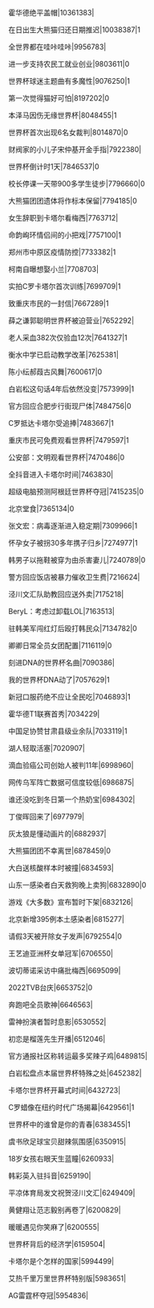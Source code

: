 霍华德绝平盖帽|10361383|

在日出生大熊猫归还日期推迟|10038387|1

全世界都在哇咔哇咔|9956783|

进一步支持农民工就业创业|9803611|0

世界杯球迷主题曲有多魔性|9076250|1

第一次觉得猫好可怕|8197202|0

本泽马因伤无缘世界杯|8048455|1

世界杯首次出现6名女裁判|8014870|0

财阀家的小儿子宋仲基开金手指|7922380|

世界杯倒计时1天|7846537|0

校长停课一天带900多学生徒步|7796660|0

大熊猫团团遗体将作标本保留|7794185|0

女生辞职到卡塔尔看梅西|7763712|

命韵峋环情侣间的小把戏|7757100|1

郑州市中原区疫情防控|7733382|1

柯南自曝想娶小兰|7708703|

实拍C罗卡塔尔首次训练|7699709|1

致重庆市民的一封信|7667289|1

薛之谦郭聪明世界杯被迫营业|7652292|

老人采血382次仅验血12次|7641327|1

衡水中学已启动教学改革|7625381|

陈小纭郝葭古风舞|7600617|0

白岩松这句话4年后依然没变|7573999|1

官方回应合肥步行街现尸体|7484756|0

C罗抵达卡塔尔受追捧|7483667|1

重庆市民可免费观看世界杯|7479597|1

公安部：文明观看世界杯|7470486|0

全抖音进入卡塔尔时间|7463830|

超级电脑预测阿根廷世界杯夺冠|7415235|0

北京堂食|7365134|0

张文宏：病毒逐渐进入稳定期|7309966|1

怀孕女子被拐30多年携子归乡|7274977|1

韩男子以拖鞋被穿为由杀害妻儿|7240789|0

警方回应饭店被暴力催收卫生费|7216624|

泾川文汇队助教回应送外卖|7175218|

BeryL：考虑过卸载LOL|7163513|

驻韩美军闯红灯后殴打韩民众|7134782|0

卿卿日常全员女团配置|7116119|0

刻进DNA的世界杯名曲|7090386|

我的世界杯DNA动了|7057629|1

新冠口服药绝不应让全民吃|7046893|1

霍华德T1联赛首秀|7034229|

中国足协赞甘肃县级业余队|7033119|1

湖人轻取活塞|7020907|

滴血验癌公司创始人被判11年|6998960|

网传乌军阵亡数据可信度较低|6986875|

谁还没吃到冬日第一个热奶宝|6984302|

丁俊晖回来了|6977979|

灰太狼是懂动画片的|6882937|

大熊猫团团不幸离世|6878459|0

大白送核酸样本时被撞|6834593|

山东一感染者白天救狗晚上卖狗|6832890|0

游戏《大多数》宣布暂时下架|6832126|

北京新增395例本土感染者|6815277|

请假3天被开除女子发声|6792554|0

王艺迪亚洲杯女单冠军|6706550|

波切蒂诺采访中痛批梅西|6695099|

2022TVB台庆|6653752|0

奔跑吧全员歌神|6646563|

雷神扮演者暂时息影|6530552|

初恋是榴莲先生开播|6512046|

官方通报社区称转运最多奖辣子鸡|6489815|

白岩松盘点本届世界杯特殊之处|6452382|

卡塔尔世界杯开幕式时间|6432723|

C罗蜡像在纽约时代广场揭幕|6429561|1

世界杯中的谁曾是你的青春|6383455|1

虞书欣足球宝贝甜辣氛围感|6350915|

18岁女孩右眼天生蓝瞳|6260933|

韩彩英入驻抖音|6259190|

平凉体育局发文祝贺泾川文汇|6249409|

黄健翔让范志毅别再卷了|6200829|

暖暖遇见你笑麻了|6200555|

世界杯背后的经济学|6159504|

卡塔尔是个怎样的国家|5994499|

艾热千里万里世界杯特别版|5983651|

AG雷霆杯夺冠|5954836|

